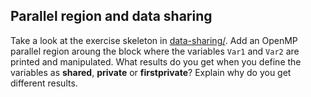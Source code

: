 ## Parallel region and data sharing ##

Take a look at the exercise skeleton in
[data-sharing/](data-sharing/). Add an OpenMP parallel region aroung
the block where the variables `Var1` and `Var2` are printed and
manipulated. What results do you get when you define the variables as
**shared**, **private** or **firstprivate**? Explain why do you get
different results.

